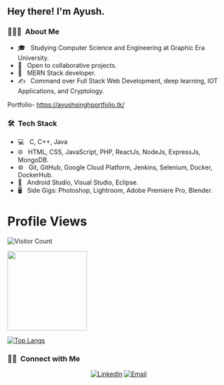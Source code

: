 <h2> Hey there! I'm Ayush.</h2>

<h3> 👨🏻‍💻 &nbsp;About Me </h3>

- 🎓 &nbsp; Studying Computer Science and Engineering at Graphic Era University.
- 🤔 &nbsp; Open to collaborative projects.
- 🌱 &nbsp; MERN Stack developer.
- ✍️ &nbsp; Command over Full Stack Web Development, deep learning, IOT Applications, and Cryptology.

Portfolio- https://ayushsinghportfolio.tk/

<h3> 🛠 &nbsp;Tech Stack</h3>

- 💻 &nbsp;
  C, C++, Java
- 🌐 &nbsp;
  HTML, CSS, JavaScript, PHP, ReactJs, NodeJs, ExpressJs, MongoDB.
- ⚙️ &nbsp;
  Git, GitHub, Google Cloud Platform, Jenkins, Selenium, Docker, DockerHub.
- 🔧 &nbsp;
  Android Studio, Visual Studio, Eclipse.
- 🖥 &nbsp; Side Gigs:
  Photoshop,
  Lightroom,
  Adobe Premiere Pro,
  Blender.

#  **Profile Views**&nbsp;&nbsp;&nbsp;&nbsp;&nbsp;&nbsp;&nbsp;
![Visitor Count](https://profile-counter.glitch.me/{Ayush312003}/count.svg)
<div align="center">
</div>

<a href="https://github.com/ayush312003">
  <img height="180em" src="https://github-readme-stats.vercel.app/api?username=ayush312003&theme=buefy&show_icons=true" />
</a>
<br/>

 [![Top Langs](https://github-readme-stats.vercel.app/api/top-langs/?username=Ayush312003&theme=dark&layout=compact&align=right&width=40%)](https://github.com/Ayush312003/github-readme-stats)

<h3> 🤝🏻 &nbsp;Connect with Me </h3>

<p align="center">
<a href="https://www.linkedin.com/in/ayush-singh-070823238/"><img alt="LinkedIn" src="https://img.shields.io/badge/linkedin-%230077B5.svg?style=for-the-badge&logo=linkedin&logoColor=white"></a>
<a href="mailto:ayushsingh312003@gmail.com"><img alt="Email" src="https://img.shields.io/badge/Gmail-D14836?style=for-the-badge&logo=gmail&logoColor=white"></a>

</p>
